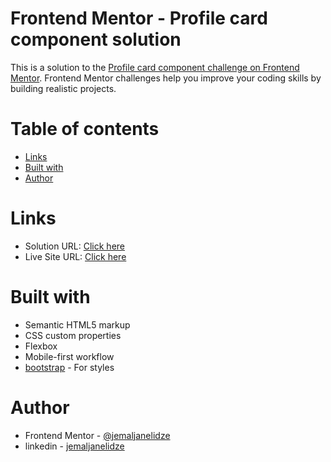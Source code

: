 # Frontend Mentor - Profile card component solution

This is a solution to the [Profile card component challenge on Frontend Mentor](https://www.frontendmentor.io/challenges/profile-card-component-cfArpWshJ). Frontend Mentor challenges help you improve your coding skills by building realistic projects.


# Table of contents
  - [Links](#links)
  - [Built with](#built-with)
  - [Author](#author)


# Links

- Solution URL: [Click here]()
- Live Site URL: [Click here]()

# Built with

- Semantic HTML5 markup
- CSS custom properties
- Flexbox
- Mobile-first workflow
- [bootstrap](https://getbootstrap.com/) - For styles

# Author

- Frontend Mentor - [@jemaljanelidze](https://www.frontendmentor.io/profile/jemaljanelidze)
- linkedin - [jemaljanelidze](https://www.linkedin.com/in/jemal-janelidze-a28546175/)
